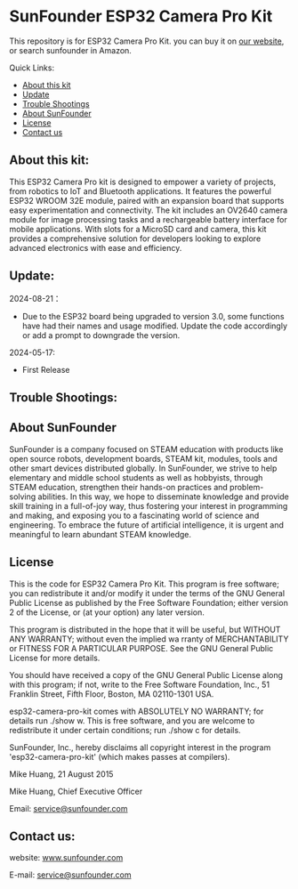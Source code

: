 # SunFounder ESP32 Camera Pro Kit
This repository is for ESP32 Camera Pro Kit. you can buy it on [our website](https://www.sunfounder.com/), or search sunfounder in Amazon.

Quick Links:

 * [About this kit](#about_this_kit)
 * [Update](#update)
 * [Trouble Shootings](#trouble)
 * [About SunFounder](#about_sunfounder)
 * [License](#license)
 * [Contact us](#contact_us)

<a id="about_this_kit"></a>
## About this kit:

This ESP32 Camera Pro kit is designed to empower a variety of projects, from robotics to IoT and Bluetooth applications. It features the powerful ESP32 WROOM 32E module, paired with an expansion board that supports easy experimentation and connectivity. The kit includes an OV2640 camera module for image processing tasks and a rechargeable battery interface for mobile applications. With slots for a MicroSD card and camera, this kit provides a comprehensive solution for developers looking to explore advanced electronics with ease and efficiency.


<a id="update"></a>
## Update:

2024-08-21：
- Due to the ESP32 board being upgraded to version 3.0, some functions have had their names and usage modified. Update the code accordingly or add a prompt to downgrade the version.

2024-05-17:
- First Release

<a id="trouble"></a>
## Trouble Shootings:

<a id="about_sunfounder"></a>
## About SunFounder
SunFounder is a company focused on STEAM education with products like open source robots, development boards, STEAM kit, modules, tools and other smart devices distributed globally. In SunFounder, we strive to help elementary and middle school students as well as hobbyists, through STEAM education, strengthen their hands-on practices and problem-solving abilities. In this way, we hope to disseminate knowledge and provide skill training in a full-of-joy way, thus fostering your interest in programming and making, and exposing you to a fascinating world of science and engineering. To embrace the future of artificial intelligence, it is urgent and meaningful to learn abundant STEAM knowledge.

<a id="license"></a>
## License
This is the code for ESP32 Camera Pro Kit.
This program is free software; you can redistribute it and/or modify it under the terms of the GNU General Public License as published by the Free Software Foundation; either version 2 of the License, or (at your option) any later version.

This program is distributed in the hope that it will be useful, but WITHOUT ANY WARRANTY; without even the implied wa rranty of MERCHANTABILITY or FITNESS FOR A PARTICULAR PURPOSE. See the GNU General Public License for more details.

You should have received a copy of the GNU General Public License along with this program; if not, write to the Free Software Foundation, Inc., 51 Franklin Street, Fifth Floor, Boston, MA 02110-1301 USA.

esp32-camera-pro-kit comes with ABSOLUTELY NO WARRANTY; for details run ./show w. This is free software, and you are welcome to redistribute it under certain conditions; run ./show c for details.

SunFounder, Inc., hereby disclaims all copyright interest in the program 'esp32-camera-pro-kit' (which makes passes at compilers).

Mike Huang, 21 August 2015

Mike Huang, Chief Executive Officer

Email: service@sunfounder.com

<a id="contact_us"></a>
## Contact us:
website:
    www.sunfounder.com

E-mail:
    service@sunfounder.com
